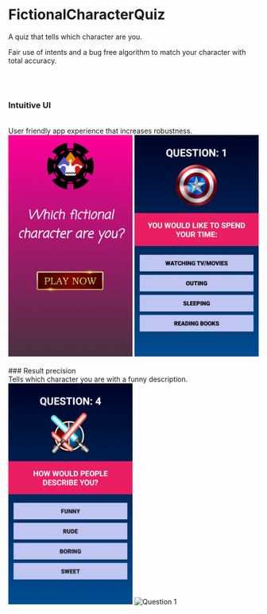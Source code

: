 # FictionalCharacterQuiz
A quiz that tells which character are you.

Fair use of intents and a bug free algorithm to match your character with total accuracy.

<br><br>

<h3>Intuitive UI</h3>
<br>User friendly app experience that increases robustness.<br>

<div class="row">
      <img src="/app/Screenshot_20200924-180353_Fictional%20Character%20Quiz.jpg" width="250" title="Game Title">
      <img src="/app/Screenshot_20200924-183406_Fictional%20Character%20Quiz.jpg" width="250" title="Question 1">     
</div>

<br>
### Result precision
<br>Tells which character you are with a funny description.<br>

<div class="row">
      <img src="/app/Screenshot_20200924-180436_Fictional%20Character%20Quiz.jpg" width="250" title="Game Title">
      <img src="/app/Screenshot_20200924-183516_Fictional%20Character%20Quiz.jpg" width="250" title="Question 1">     
</div>
